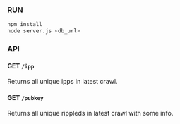 ### RUN

``` bash
npm install
node server.js <db_url>
```

### API

#### GET `/ipp`

Returns all unique ipps in latest crawl.

#### GET `/pubkey`

Returns all unique rippleds in latest crawl with some info.
